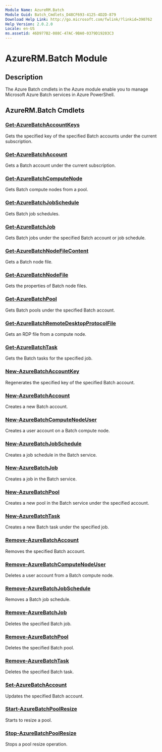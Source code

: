 ```yaml
---
Module Name: AzureRM.Batch
Module Guid: Batch_Cmdlets_D48CF693-4125-4D2D-879
Download Help Link: http://go.microsoft.com/fwlink/?linkid=390762
Help Version: 2.0.2.0
Locale: en-US
ms.assetid: 46D977B2-088C-47AC-9BA0-0379D19203C3
---
```


# AzureRM.Batch Module
## Description
The Azure Batch cmdlets in the Azure module enable you to manage Microsoft Azure Batch services in Azure PowerShell.

## AzureRM.Batch Cmdlets
### [Get-AzureBatchAccountKeys](./Get-AzureBatchAccountKeys.md)
Gets the specified key of the specified Batch accounts under the current subscription.


### [Get-AzureBatchAccount](./Get-AzureBatchAccount.md)
Gets a Batch account under the current subscription.


### [Get-AzureBatchComputeNode](./Get-AzureBatchComputeNode.md)
Gets Batch compute nodes from a pool.


### [Get-AzureBatchJobSchedule](./Get-AzureBatchJobSchedule.md)
Gets Batch job schedules.


### [Get-AzureBatchJob](./Get-AzureBatchJob.md)
Gets Batch jobs under the specified Batch account or job schedule.


### [Get-AzureBatchNodeFileContent](./Get-AzureBatchNodeFileContent.md)
Gets a Batch node file.


### [Get-AzureBatchNodeFile](./Get-AzureBatchNodeFile.md)
Gets the properties of Batch node files.


### [Get-AzureBatchPool](./Get-AzureBatchPool.md)
Gets Batch pools under the specified Batch account.


### [Get-AzureBatchRemoteDesktopProtocolFile](./Get-AzureBatchRemoteDesktopProtocolFile.md)
Gets an RDP file from a compute node.


### [Get-AzureBatchTask](./Get-AzureBatchTask.md)
Gets the Batch tasks for the specified job.


### [New-AzureBatchAccountKey](./New-AzureBatchAccountKey.md)
Regenerates the specified key of the specified Batch account.


### [New-AzureBatchAccount](./New-AzureBatchAccount.md)
Creates a new Batch account.


### [New-AzureBatchComputeNodeUser](./New-AzureBatchComputeNodeUser.md)
Creates a user account on a Batch compute node.


### [New-AzureBatchJobSchedule](./New-AzureBatchJobSchedule.md)
Creates a job schedule in the Batch service.


### [New-AzureBatchJob](./New-AzureBatchJob.md)
Creates a job in the Batch service.


### [New-AzureBatchPool](./New-AzureBatchPool.md)
Creates a new pool in the Batch service under the specified account.


### [New-AzureBatchTask](./New-AzureBatchTask.md)
Creates a new Batch task under the specified job.


### [Remove-AzureBatchAccount](./Remove-AzureBatchAccount.md)
Removes the specified  Batch account.


### [Remove-AzureBatchComputeNodeUser](./Remove-AzureBatchComputeNodeUser.md)
Deletes a user account from a Batch compute node.


### [Remove-AzureBatchJobSchedule](./Remove-AzureBatchJobSchedule.md)
Removes a Batch job schedule.


### [Remove-AzureBatchJob](./Remove-AzureBatchJob.md)
Deletes the specified Batch job.


### [Remove-AzureBatchPool](./Remove-AzureBatchPool.md)
Deletes the specified Batch pool.


### [Remove-AzureBatchTask](./Remove-AzureBatchTask.md)
Deletes the specified Batch task.


### [Set-AzureBatchAccount](./Set-AzureBatchAccount.md)
Updates the specified Batch account.


### [Start-AzureBatchPoolResize](./Start-AzureBatchPoolResize.md)
Starts to resize a pool.


### [Stop-AzureBatchPoolResize](./Stop-AzureBatchPoolResize.md)
Stops a pool resize operation.



